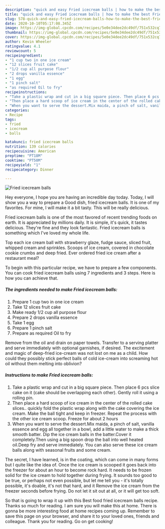 ```yaml
---
description: "quick and easy Fried icecream balls | how to make the best Fried icecream balls"
title: "quick and easy Fried icecream balls | how to make the best Fried icecream balls"
slug: 578-quick-and-easy-fried-icecream-balls-how-to-make-the-best-fried-icecream-balls
date: 2020-10-10T05:17:08.345Z
image: https://img-global.cpcdn.com/recipes/5e0e34dee2dc49df/751x532cq70/fried-icecream-balls-recipe-main-photo.jpg
thumbnail: https://img-global.cpcdn.com/recipes/5e0e34dee2dc49df/751x532cq70/fried-icecream-balls-recipe-main-photo.jpg
cover: https://img-global.cpcdn.com/recipes/5e0e34dee2dc49df/751x532cq70/fried-icecream-balls-recipe-main-photo.jpg
author: Kevin Wheeler
ratingvalue: 4.1
reviewcount: 5
recipeingredient:
- "1 cup two in one ice cream"
- "12 slices fruit cake"
- "1/2 cup all purpose flour"
- "2 drops vanilla essence"
- "1 egg"
- "1 pinch salt"
- "as required Oil to fry"
recipeinstructions:
- "Take a plastic wrap and cut in a big square piece. Then place 6 pcs slice cake on it (cake should be overlapping each other). Gently roll it using a rolling pin."
- "Then place a hard scoop of ice cream in the center of the rolled cake slices.. quickly fold the plastic wrap along with the cake covering the ice cream. Make the ball tight and keep in freezer. Repeat the process with the other ice cream scoop. Freeze for about 2 hours"
- "When you want to serve the dessert.Mix maida, a pinch of salt, vanilla essence and egg all together in a bowl, add a little water to make a thick smooth batter. Dip the ice cream balls in the batter.Cover it completely.Then using a big spoon drop the ball into well heated oil.Deep fry and serve immediately. You can also serve these ice cream balls along with seasonal fruits and some cream."
categories:
- Recipe
tags:
- fried
- icecream
- balls

katakunci: fried icecream balls 
nutrition: 139 calories
recipecuisine: American
preptime: "PT18M"
cooktime: "PT50M"
recipeyield: "1"
recipecategory: Dinner

---
```



![Fried icecream balls](https://img-global.cpcdn.com/recipes/5e0e34dee2dc49df/751x532cq70/fried-icecream-balls-recipe-main-photo.jpg)

Hey everyone, I hope you are having an incredible day today. Today, I will show you a way to prepare a Good dish, fried icecream balls. It is one of my favorites. For mine, I will make it a bit tasty. This will be really delicious.

Fried icecream balls is one of the most favored of recent trending foods on earth. It is appreciated by millions daily. It is simple, it's quick, it tastes delicious. They're fine and they look fantastic. Fried icecream balls is something which I've loved my whole life.

Top each ice cream ball with strawberry glaze, fudge sauce, sliced fruit, whipped cream and sprinkles. Scoops of ice cream, covered in chocolate cookie crumbs and deep fried. Ever ordered fried ice cream after a restaurant meal?


To begin with this particular recipe, we have to prepare a few components. You can cook fried icecream balls using 7 ingredients and 3 steps. Here is how you can achieve that.

<!--inarticleads1-->

##### The ingredients needed to make Fried icecream balls:

1. Prepare 1 cup two in one ice cream
1. Take 12 slices fruit cake
1. Make ready 1/2 cup all purpose flour
1. Prepare 2 drops vanilla essence
1. Take 1 egg
1. Prepare 1 pinch salt
1. Prepare as required Oil to fry


Remove from the oil and drain on paper towels. Transfer to a serving platter and serve immediately with optional garnishes, if desired. The excitement and magic of deep-fried ice-cream was not lost on me as a child. How could they possibly stick perfect balls of cold ice-cream into screaming hot oil without them melting into oblivion? 

<!--inarticleads2-->

##### Instructions to make Fried icecream balls:

1. Take a plastic wrap and cut in a big square piece. Then place 6 pcs slice cake on it (cake should be overlapping each other). Gently roll it using a rolling pin.
1. Then place a hard scoop of ice cream in the center of the rolled cake slices.. quickly fold the plastic wrap along with the cake covering the ice cream. Make the ball tight and keep in freezer. Repeat the process with the other ice cream scoop. Freeze for about 2 hours
1. When you want to serve the dessert.Mix maida, a pinch of salt, vanilla essence and egg all together in a bowl, add a little water to make a thick smooth batter. Dip the ice cream balls in the batter.Cover it completely.Then using a big spoon drop the ball into well heated oil.Deep fry and serve immediately. You can also serve these ice cream balls along with seasonal fruits and some cream.


The secret, I have learned, is in the coating, which can come in many forms but I quite like the idea of. Once the ice cream is scooped it goes back into the freezer for about an hour to become rock hard. It needs to be frozen solid for the ice cream to hold together during frying. It sounds too good to be true, or perhaps not even possible, but let me tell you - it&#39;s totally possible, it&#39;s doable, it&#39;s not that hard, and it Remove the ice cream from the freezer seconds before frying. Do not let it sit out at all, or it will get too soft. 

So that is going to wrap it up with this Best food fried icecream balls recipe. Thanks so much for reading. I am sure you will make this at home. There is gonna be more interesting food at home recipes coming up. Remember to save this page on your browser, and share it to your loved ones, friends and colleague. Thank you for reading. Go on get cooking!
